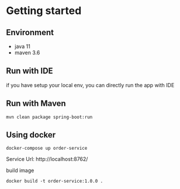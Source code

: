 # Getting started
## Environment
* java 11
* maven 3.6
## Run with IDE
if you have setup your local env, you can directly run the app with IDE


## Run with Maven

 ``` shell
mvn clean package spring-boot:run
 ```

## Using docker
 ``` shell
docker-compose up order-service
 ```
Service Url: http://localhost:8762/

build image
 ``` shell
 docker build -t order-service:1.0.0 .
 ```
